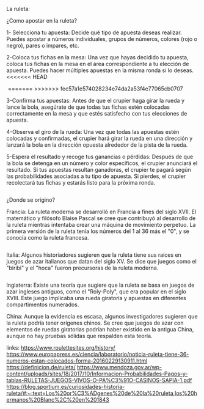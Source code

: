 La ruleta:

¿Como apostar en la ruleta?

1- Selecciona tu apuesta: Decide qué tipo de apuesta deseas realizar. Puedes apostar a números individuales, grupos de números, colores (rojo o negro), pares o impares, etc.

2-Coloca tus fichas en la mesa: Una vez que hayas decidido tu apuesta, coloca tus fichas en la mesa en el área correspondiente a tu elección de apuesta. Puedes hacer múltiples apuestas en la misma ronda si lo deseas.
<<<<<<< HEAD

<img scr = "ruleta-0101.jpg">
=======
>>>>>>> fec57a1e574028234e74da2a53f4e77065cb0707

3-Confirma tus apuestas: Antes de que el crupier haga girar la rueda y lance la bola, asegúrate de que todas tus fichas estén colocadas correctamente en la mesa y que estés satisfecho con tus elecciones de apuesta.

4-Observa el giro de la rueda: Una vez que todas las apuestas estén colocadas y confirmadas, el crupier hará girar la rueda en una dirección y lanzará la bola en la dirección opuesta alrededor de la pista de la rueda.

5-Espera el resultado y recoge tus ganancias o pérdidas: Después de que la bola se detenga en un número y color específicos, el crupier anunciará el resultado. Si tus apuestas resultan ganadoras, el crupier te pagará según las probabilidades asociadas a tu tipo de apuesta. Si pierdes, el crupier recolectará tus fichas y estarás listo para la próxima ronda.

<img scr = "ruleta2-1.jpeg">

¿Donde se origino?

Francia: La ruleta moderna se desarrolló en Francia a fines del siglo XVII. El matemático y filósofo Blaise Pascal se cree que contribuyó al desarrollo de la ruleta mientras intentaba crear una máquina de movimiento perpetuo. La primera versión de la ruleta tenía los números del 1 al 36 más el "0", y se conocía como la ruleta francesa.

<img scr = "ruleta-3.jpeg">

Italia: Algunos historiadores sugieren que la ruleta tiene sus raíces en juegos de azar italianos que datan del siglo XV. Se dice que juegos como el "biribi" y el "hoca" fueron precursoras de la ruleta moderna.

<img scr = "ruleta-5.jpeg">

Inglaterra: Existe una teoría que sugiere que la ruleta se basa en juegos de azar ingleses antiguos, como el "Roly-Poly", que era popular en el siglo XVIII. Este juego implicaba una rueda giratoria y apuestas en diferentes compartimentos numerados.

China: Aunque la evidencia es escasa, algunos investigadores sugieren que la ruleta podría tener orígenes chinos. Se cree que juegos de azar con elementos de ruedas giratorias podrían haber existido en la antigua China, aunque no hay pruebas sólidas que respalden esta teoría.

links:
https://www.roulettesites.org/history/
https://www.europapress.es/ciencia/laboratorio/noticia-ruleta-tiene-36-numeros-estan-colocados-forma-20160229130911.html
https://definicion.de/ruleta/
https://www.mendoza.gov.ar/wp-content/uploads/sites/18/2017/10/Informacion-Probabilidades-Pagos-y-tablas-RULETAS-JUEGOS-VIVOS-O-PA%C3%91O-CASINOS-SAPIA-1.pdf
https://blog.sportium.es/curiosidades-historia-ruleta/#:~:text=Los%20or%C3%ADgenes%20de%20la%20ruleta,los%20hermanos%20Blanc%2C%20en%201843
